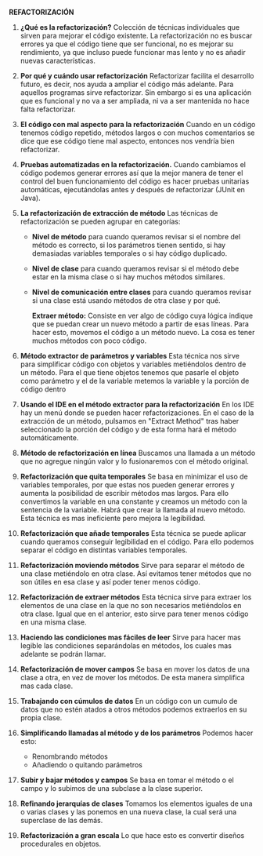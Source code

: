 **REFACTORIZACIÓN**

1. **¿Qué es la refactorización?**
  Colección de técnicas individuales que sirven para mejorar el código existente.
  La refactorización no es buscar errores ya que el código tiene que ser funcional, no es mejorar su rendimiento, ya que incluso puede funcionar mas lento y no es añadir nuevas características.

2. **Por qué y cuándo usar refactorización**
  Refactorizar facilita el desarrollo futuro, es decir, nos ayuda a ampliar el código más adelante.
  Para aquellos programas sirve refactorizar. Sin embargo si es una aplicación que es funcional y no va a ser ampliada, ni va a ser mantenida no hace falta refactorizar.

3. **El código con mal aspecto para la refactorización**
  Cuando en un código tenemos código repetido, métodos largos o con muchos comentarios se dice que ese código tiene mal aspecto, entonces nos vendría bien refactorizar.

4. **Pruebas automatizadas en la refactorización.**
  Cuando cambiamos el código podemos generar errores así que la mejor manera de tener el control del buen funcionamiento del código es hacer pruebas unitarias automáticas, ejecutándolas antes y después de refactorizar (JUnit en Java).

5. **La refactorización de extracción de método**
  Las técnicas de refactorización se pueden agrupar en categorías:

   - **Nivel de método**
       para cuando queramos revisar si el nombre del método es correcto, si los
       	parámetros tienen sentido, si hay demasiadas variables temporales o si hay
       	código duplicado.

   - **Nivel de clase**
       para cuando queramos revisar si el método debe estar en la misma clase o si hay
       muchos métodos similares.

   - **Nivel de comunicación entre clases**
       para cuando queramos revisar si una clase está usando métodos de otra clase y
       por qué.

       

       **Extraer método:** Consiste en ver algo de código cuya lógica indique que se puedan crear un nuevo
       método a partir de esas líneas. Para hacer esto, movemos el código a un método
       nuevo. La cosa es tener muchos métodos con poco código.

6. **Método extractor de parámetros y variables**
  Esta técnica nos sirve para simplificar código con objetos y variables metiéndolos dentro de un método. Para el que tiene objetos tenemos que pasarle el objeto como parámetro y el de la variable metemos la variable y la porción de código dentro

7. **Usando el IDE en el método extractor para la refactorización**
  En los IDE hay un menú donde se pueden hacer refactorizaciones. En el caso de la extracción de un método, pulsamos en "Extract Method" tras haber seleccionado la porción del código y de esta forma hará el método automáticamente.

8. **Método de refactorización en línea**
  Buscamos una llamada a un método que no agregue ningún valor y lo fusionaremos con el método original.

9. **Refactorización que quita temporales**
  Se basa en minimizar el uso de variables temporales, por que estas nos pueden generar errores y aumenta la posibilidad de escribir métodos mas largos. Para ello convertimos la variable en una constante y creamos un método con la sentencia de la variable. Habrá que crear la llamada al nuevo método.
  Esta técnica es mas ineficiente pero mejora la legibilidad.

10. **Refactorización que añade temporales**
    Esta técnica se puede aplicar cuando queramos conseguir legibilidad en el código. Para ello podemos separar el código en distintas variables temporales.

11. **Refactorización moviendo métodos**
    Sirve para separar el método de una clase metiéndolo en otra clase. Así evitamos tener métodos que no son útiles en esa clase y así poder tener menos código.

12. **Refactorización de extraer métodos**
    Esta técnica sirve para extraer los elementos de una clase en la que no son necesarios metiéndolos en otra clase. Igual que en el anterior, esto sirve para tener menos código en una misma clase.

13. **Haciendo las condiciones mas fáciles de leer**
    Sirve para hacer mas legible las condiciones separándolas en métodos, los cuales mas adelante se podrán llamar.

14. **Refactorización de mover campos**
    Se basa en mover los datos de una clase a otra, en vez de mover los métodos. De esta manera simplifica mas cada clase.

15. **Trabajando con cúmulos de datos**
    En un código con un cumulo de datos que no estén atados a otros métodos podemos extraerlos en su propia clase.

16. **Simplificando llamadas al método y de los parámetros**
    Podemos hacer esto:

    - Renombrando métodos
    - Añadiendo o quitando parámetros

17. **Subir y bajar métodos y campos**
    Se basa en tomar el método o el campo y lo subimos de una subclase a la clase superior.

18. **Refinando jerarquías de clases**
    Tomamos los elementos iguales de una o varias clases y las ponemos en una nueva clase, la cual será una superclase de las demás.

19. **Refactorización a gran escala**
    Lo que hace esto es convertir diseños procedurales en objetos. 